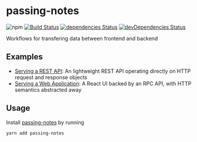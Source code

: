 # passing-notes
![npm](https://img.shields.io/npm/v/passing-notes.svg)
[![Build Status](https://travis-ci.org/vinsonchuong/passing-notes.svg?branch=master)](https://travis-ci.org/vinsonchuong/passing-notes)
[![dependencies Status](https://david-dm.org/vinsonchuong/passing-notes/status.svg)](https://david-dm.org/vinsonchuong/passing-notes)
[![devDependencies Status](https://david-dm.org/vinsonchuong/passing-notes/dev-status.svg)](https://david-dm.org/vinsonchuong/passing-notes?type=dev)

Workflows for transfering data between frontend and backend

## Examples
- [Serving a REST API](examples/serving-a-rest-api): An lightweight REST API
  operating directly on HTTP request and response objects
- [Serving a Web Application](examples/serving-a-web-app): A React UI backed by
  an RPC API, with HTTP semantics abstracted away

## Usage
Install [passing-notes](https://yarnpkg.com/en/package/passing-notes)
by running

```sh
yarn add passing-notes
```
